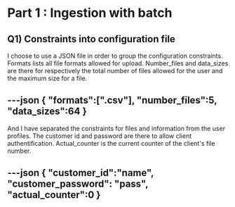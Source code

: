 # Part 1 : Ingestion with batch

## Q1) Constraints into configuration file

I choose to use a JSON file in order to group the configuration constraints.
Formats lists all file formats allowed for upload.
Number_files and data_sizes are there for respectively the total number of files allowed for the user and the maximum size for a file.

---json
{
    "formats":[".csv"],
    "number_files":5,
    "data_sizes":64
}
---

And I have separated the constraints for files and information from the user profiles.
The customer id and password are there to allow client authentification.
Actual_counter is the current counter of the client's file number.

---json
{
    "customer_id":"name",
    "customer_password": "pass",
    "actual_counter":0
}
---